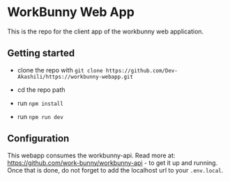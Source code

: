 # WorkBunny Web App

This is the repo for the client app of the workbunny web application.

## Getting started

- clone the repo with `git clone https://github.com/Dev-Akashili/https://workbunny-webapp.git`

- cd the repo path

- run `npm install`

- run `npm run dev`

## Configuration

This webapp consumes the workbunny-api. Read more at: https://github.com/work-bunny/workbunny-api - to get it up and running. Once that is done, do not forget to add the localhost url to your `.env.local`.